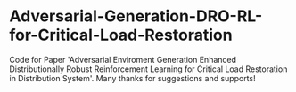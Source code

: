 # Adversarial-Generation-DRO-RL-for-Critical-Load-Restoration
Code for Paper 'Adversarial Enviroment Generation Enhanced Distributionally Robust Reinforcement Learning for Critical Load Restoration in Distribution System'. Many thanks for suggestions and supports!
